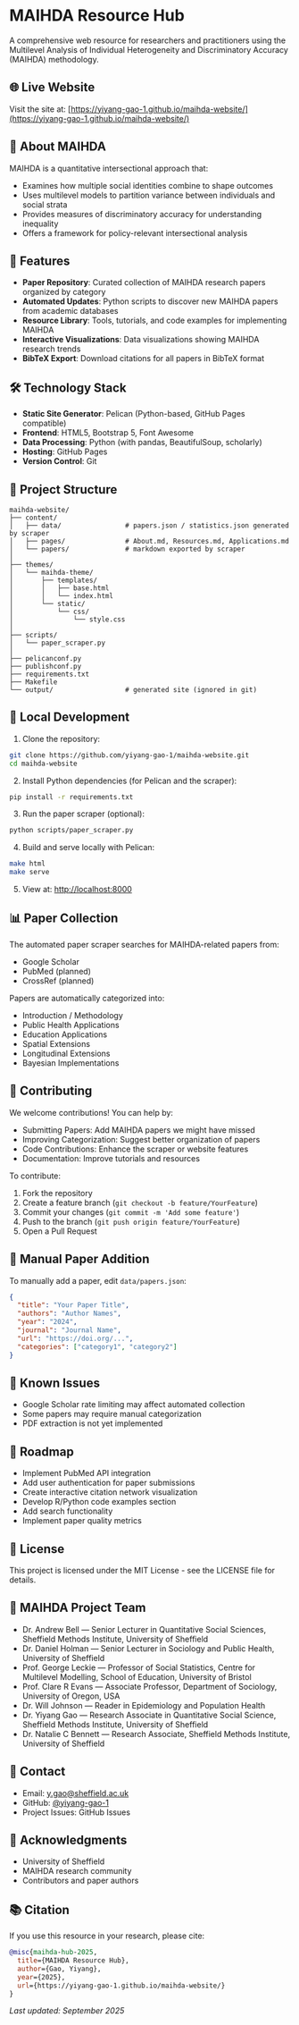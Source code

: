 # MAIHDA Resource Hub

A comprehensive web resource for researchers and practitioners using the Multilevel Analysis of Individual Heterogeneity and Discriminatory Accuracy (MAIHDA) methodology.

## 🌐 Live Website

Visit the site at: [https://yiyang-gao-1.github.io/maihda-website/](https://yiyang-gao-1.github.io/maihda-website/)

## 📖 About MAIHDA

MAIHDA is a quantitative intersectional approach that:

* Examines how multiple social identities combine to shape outcomes
* Uses multilevel models to partition variance between individuals and social strata
* Provides measures of discriminatory accuracy for understanding inequality
* Offers a framework for policy-relevant intersectional analysis

## 🚀 Features

* **Paper Repository**: Curated collection of MAIHDA research papers organized by category
* **Automated Updates**: Python scripts to discover new MAIHDA papers from academic databases
* **Resource Library**: Tools, tutorials, and code examples for implementing MAIHDA
* **Interactive Visualizations**: Data visualizations showing MAIHDA research trends
* **BibTeX Export**: Download citations for all papers in BibTeX format

## 🛠️ Technology Stack

* **Static Site Generator**: Pelican (Python-based, GitHub Pages compatible)
* **Frontend**: HTML5, Bootstrap 5, Font Awesome
* **Data Processing**: Python (with pandas, BeautifulSoup, scholarly)
* **Hosting**: GitHub Pages
* **Version Control**: Git

## 📁 Project Structure

```
maihda-website/
├── content/
│   ├── data/                # papers.json / statistics.json generated by scraper
│   ├── pages/               # About.md, Resources.md, Applications.md
│   └── papers/              # markdown exported by scraper
│
├── themes/
│   └── maihda-theme/
│       ├── templates/
│       │   ├── base.html
│       │   └── index.html
│       └── static/
│           └── css/
│               └── style.css
│
├── scripts/
│   └── paper_scraper.py
│
├── pelicanconf.py
├── publishconf.py
├── requirements.txt
├── Makefile
└── output/                  # generated site (ignored in git)
```

## 🔧 Local Development

1. Clone the repository:

```bash
git clone https://github.com/yiyang-gao-1/maihda-website.git
cd maihda-website
```

2. Install Python dependencies (for Pelican and the scraper):

```bash
pip install -r requirements.txt
```

3. Run the paper scraper (optional):

```bash
python scripts/paper_scraper.py
```

4. Build and serve locally with Pelican:

```bash
make html
make serve
```

5. View at: [http://localhost:8000](http://localhost:8000)

## 📊 Paper Collection

The automated paper scraper searches for MAIHDA-related papers from:

* Google Scholar
* PubMed (planned)
* CrossRef (planned)

Papers are automatically categorized into:

* Introduction / Methodology
* Public Health Applications
* Education Applications
* Spatial Extensions
* Longitudinal Extensions
* Bayesian Implementations

## 🤝 Contributing

We welcome contributions! You can help by:

* Submitting Papers: Add MAIHDA papers we might have missed
* Improving Categorization: Suggest better organization of papers
* Code Contributions: Enhance the scraper or website features
* Documentation: Improve tutorials and resources

To contribute:

1. Fork the repository
2. Create a feature branch (`git checkout -b feature/YourFeature`)
3. Commit your changes (`git commit -m 'Add some feature'`)
4. Push to the branch (`git push origin feature/YourFeature`)
5. Open a Pull Request

## 📝 Manual Paper Addition

To manually add a paper, edit `data/papers.json`:

```json
{
  "title": "Your Paper Title",
  "authors": "Author Names",
  "year": "2024",
  "journal": "Journal Name",
  "url": "https://doi.org/...",
  "categories": ["category1", "category2"]
}
```

## 🐛 Known Issues

* Google Scholar rate limiting may affect automated collection
* Some papers may require manual categorization
* PDF extraction is not yet implemented

## 📅 Roadmap

* Implement PubMed API integration
* Add user authentication for paper submissions
* Create interactive citation network visualization
* Develop R/Python code examples section
* Add search functionality
* Implement paper quality metrics

## 📄 License

This project is licensed under the MIT License - see the LICENSE file for details.

## 👥 MAIHDA Project Team

* Dr. Andrew Bell — Senior Lecturer in Quantitative Social Sciences, Sheffield Methods Institute, University of Sheffield
* Dr. Daniel Holman — Senior Lecturer in Sociology and Public Health, University of Sheffield
* Prof. George Leckie — Professor of Social Statistics, Centre for Multilevel Modelling, School of Education, University of Bristol
* Prof. Clare R Evans — Associate Professor, Department of Sociology, University of Oregon, USA
* Dr. Will Johnson — Reader in Epidemiology and Population Health
* Dr. Yiyang Gao — Research Associate in Quantitative Social Science, Sheffield Methods Institute, University of Sheffield
* Dr. Natalie C Bennett — Research Associate, Sheffield Methods Institute, University of Sheffield

## 📧 Contact

* Email: [y.gao@sheffield.ac.uk](mailto:y.gao@sheffield.ac.uk)
* GitHub: [@yiyang-gao-1](https://github.com/yiyang-gao-1)
* Project Issues: GitHub Issues

## 🙏 Acknowledgments

* University of Sheffield
* MAIHDA research community
* Contributors and paper authors

## 📚 Citation

If you use this resource in your research, please cite:

```bibtex
@misc{maihda-hub-2025,
  title={MAIHDA Resource Hub},
  author={Gao, Yiyang},
  year={2025},
  url={https://yiyang-gao-1.github.io/maihda-website/}
}
```

*Last updated: September 2025*
